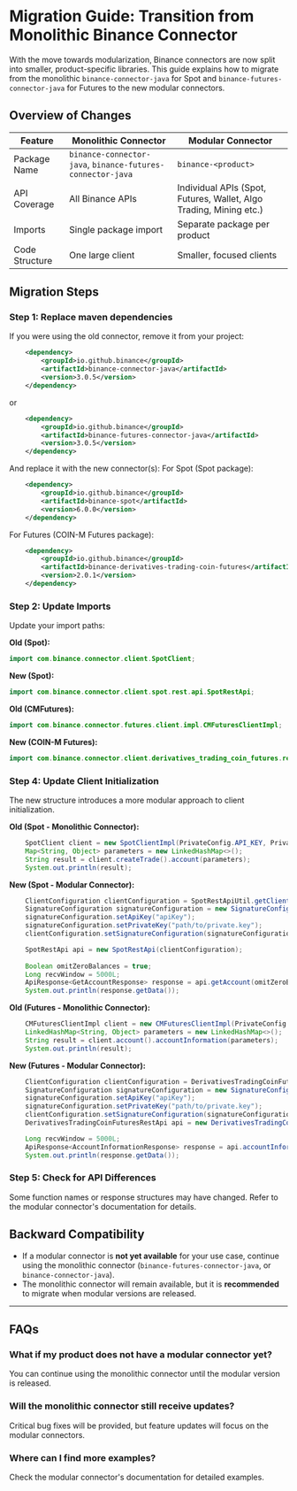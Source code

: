 # **Migration Guide: Transition from Monolithic Binance Connector**

With the move towards modularization, Binance connectors are now split into smaller, product-specific libraries. This guide explains how to migrate from the monolithic `binance-connector-java` for Spot and `binance-futures-connector-java` for Futures to the new modular connectors.

## **Overview of Changes**

| Feature | Monolithic Connector | Modular Connector                                                 |
|---------|----------------------|-------------------------------------------------------------------|
| Package Name | `binance-connector-java`, `binance-futures-connector-java` | `binance-<product>`                                |
| API Coverage | All Binance APIs | Individual APIs (Spot, Futures, Wallet, Algo Trading, Mining etc.) |
| Imports | Single package import | Separate package per product                                      |
| Code Structure | One large client | Smaller, focused clients                                          |

## **Migration Steps**

### **Step 1: Replace maven dependencies**

If you were using the old connector, remove it from your project:
```xml
    <dependency>
        <groupId>io.github.binance</groupId>
        <artifactId>binance-connector-java</artifactId>
        <version>3.0.5</version>
    </dependency>
```
or
```xml
    <dependency>
        <groupId>io.github.binance</groupId>
        <artifactId>binance-futures-connector-java</artifactId>
        <version>3.0.5</version>
    </dependency>
```
And replace it with the new connector(s):
For Spot (Spot package):
```xml
    <dependency>
        <groupId>io.github.binance</groupId>
        <artifactId>binance-spot</artifactId>
        <version>6.0.0</version>
    </dependency>
```

For Futures (COIN-M Futures package):

```xml
    <dependency>
        <groupId>io.github.binance</groupId>
        <artifactId>binance-derivatives-trading-coin-futures</artifactId>
        <version>2.0.1</version>
    </dependency>
```

### **Step 2: Update Imports**

Update your import paths:

**Old (Spot):**

```java
import com.binance.connector.client.SpotClient;
```

**New (Spot):**

```java
import com.binance.connector.client.spot.rest.api.SpotRestApi;
```

**Old (CMFutures):**

```java
import com.binance.connector.futures.client.impl.CMFuturesClientImpl;
```

**New (COIN-M Futures):**

```java
import com.binance.connector.client.derivatives_trading_coin_futures.rest.api.DerivativesTradingCoinFuturesRestApi;
```

### **Step 4: Update Client Initialization**

The new structure introduces a more modular approach to client initialization.

**Old (Spot - Monolithic Connector):**

```java
    SpotClient client = new SpotClientImpl(PrivateConfig.API_KEY, PrivateConfig.SECRET_KEY);
    Map<String, Object> parameters = new LinkedHashMap<>();
    String result = client.createTrade().account(parameters);
    System.out.println(result);
```

**New (Spot - Modular Connector):**

```java
    ClientConfiguration clientConfiguration = SpotRestApiUtil.getClientConfiguration();
    SignatureConfiguration signatureConfiguration = new SignatureConfiguration();
    signatureConfiguration.setApiKey("apiKey");
    signatureConfiguration.setPrivateKey("path/to/private.key");
    clientConfiguration.setSignatureConfiguration(signatureConfiguration);

    SpotRestApi api = new SpotRestApi(clientConfiguration);
    
    Boolean omitZeroBalances = true;
    Long recvWindow = 5000L;
    ApiResponse<GetAccountResponse> response = api.getAccount(omitZeroBalances, recvWindow);
    System.out.println(response.getData());
```

**Old (Futures - Monolithic Connector):**

```java
    CMFuturesClientImpl client = new CMFuturesClientImpl(PrivateConfig.API_KEY, PrivateConfig.SECRET_KEY);
    LinkedHashMap<String, Object> parameters = new LinkedHashMap<>();
    String result = client.account().accountInformation(parameters);
    System.out.println(result);
```

**New (Futures - Modular Connector):**

```java
    ClientConfiguration clientConfiguration = DerivativesTradingCoinFuturesRestApiUtil.getClientConfiguration();
    SignatureConfiguration signatureConfiguration = new SignatureConfiguration();
    signatureConfiguration.setApiKey("apiKey");
    signatureConfiguration.setPrivateKey("path/to/private.key");
    clientConfiguration.setSignatureConfiguration(signatureConfiguration);
    DerivativesTradingCoinFuturesRestApi api = new DerivativesTradingCoinFuturesRestApi(clientConfiguration);

    Long recvWindow = 5000L;
    ApiResponse<AccountInformationResponse> response = api.accountInformation(recvWindow);
    System.out.println(response.getData());
```

### **Step 5: Check for API Differences**

Some function names or response structures may have changed. Refer to the modular connector's documentation for details.

## **Backward Compatibility**

- If a modular connector is **not yet available** for your use case, continue using the monolithic connector (`binance-futures-connector-java`, or `binance-connector-java`).
- The monolithic connector will remain available, but it is **recommended** to migrate when modular versions are released.

---

## **FAQs**

### **What if my product does not have a modular connector yet?**

You can continue using the monolithic connector until the modular version is released.

### **Will the monolithic connector still receive updates?**

Critical bug fixes will be provided, but feature updates will focus on the modular connectors.

### **Where can I find more examples?**

Check the modular connector's documentation for detailed examples.